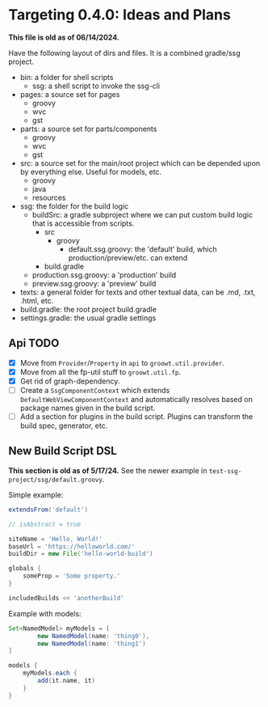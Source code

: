 # Targeting 0.4.0: Ideas and Plans
**This file is old as of 06/14/2024.**

Have the following layout of dirs and files. It is a combined gradle/ssg project.
- bin: a folder for shell scripts
  - ssg: a shell script to invoke the ssg-cli
- pages: a source set for pages
  - groovy
  - wvc
  - gst
- parts: a source set for parts/components
  - groovy
  - wvc
  - gst
- src: a source set for the main/root project which can be depended upon by everything else. Useful for models, etc.
  - groovy
  - java
  - resources
- ssg: the folder for the build logic
  - buildSrc: a gradle subproject where we can put custom build logic that is accessible from scripts.
    - src
      - groovy
        - default.ssg.groovy: the 'default' build, which production/preview/etc. can extend
    - build.gradle
  - production.ssg.groovy: a 'production' build
  - preview.ssg.groovy: a 'preview' build
- texts: a general folder for texts and other textual data, can be .md, .txt, .html, etc.
- build.gradle: the root project build.gradle
- settings.gradle: the usual gradle settings

## Api TODO
- [X] Move from `Provider`/`Property` in `api` to `groowt.util.provider`.
- [X] Move from all the fp-util stuff to `groowt.util.fp`.
- [X] Get rid of graph-dependency.
- [ ] Create a `SsgComponentContext` which extends `DefaultWebViewComponentContext` and automatically resolves based
  on package names given in the build script.
- [ ] Add a section for plugins in the build script. Plugins can transform the build spec, generator, etc.

## New Build Script DSL

**This section is old as of 5/17/24.** See the newer example in `test-ssg-project/ssg/default.groovy`. 

Simple example:
```groovy
extendsFrom('default')

// isAbstract = true

siteName = 'Hello, World!'
baseUrl = 'https://helloworld.com/'
buildDir = new File('hello-world-build')

globals {
    someProp = 'Some property.'
}

includedBuilds << 'anotherBuild'
```

Example with models:
```groovy
Set<NamedModel> myModels = [
        new NamedModel(name: 'thing0'),
        new NamedModel(name: 'thing1')
]

models {
    myModels.each {
        add(it.name, it)
    }
}
```
